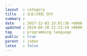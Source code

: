 ```yaml
---
layout  : category
title   : 프로그래밍 언어
summary :
date    : 2017-12-03 15:01:36 +0900
updated : 2019-09-28 21:23:29 +0900
tag     : programming language
public  : true
parent  : index
latex   : false
---
```



